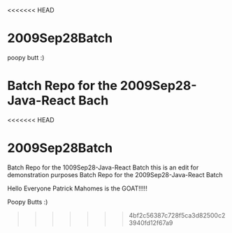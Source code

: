 <<<<<<< HEAD
# 2009Sep28Batch

poopy butt :)

Batch Repo for the 2009Sep28-Java-React Bach
=======
<<<<<<< HEAD
# 2009Sep28Batch
Batch Repo for the 1009Sep28-Java-React Batch
this is an edit for demonstration purposes
Batch Repo for the 2009Sep28-Java-React Batch

Hello Everyone Patrick Mahomes is the GOAT!!!!!

Poopy Butts :)

>>>>>>> 4bf2c56387c728f5ca3d82500c23940fd12f67a9
